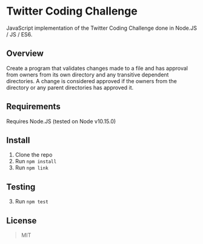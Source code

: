 # Twitter Coding Challenge

JavaScript implementation of the Twitter Coding Challenge done in Node.JS / JS / ES6. 

## Overview

Create a program that validates changes made to a file and has approval from owners from its own directory and any transitive dependent directories. A change is considered approved if the owners from the directory or any parent directories has approved it.

## Requirements
Requires Node.JS (tested on Node v10.15.0)

## Install
1. Clone the repo
2. Run `npm install`
3. Run `npm link`

## Testing
3. Run `npm test`

License
----
> MIT